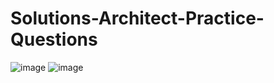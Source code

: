 # Solutions-Architect-Practice-Questions
![image](https://user-images.githubusercontent.com/99332618/210656188-9c66cc83-a10a-468b-8490-eb524b6edead.png)
![image](https://user-images.githubusercontent.com/99332618/210656292-b6611dcd-5204-4e74-b1c1-3fc53870549e.png)
